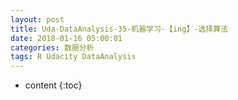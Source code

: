 ```yaml
---
layout: post
title: Uda-DataAnalysis-35-机器学习-【ing】-选择算法
date: 2018-01-16 05:00:01
categories: 数据分析
tags: R Udacity DataAnalysis 
---
```

* content
{:toc}

